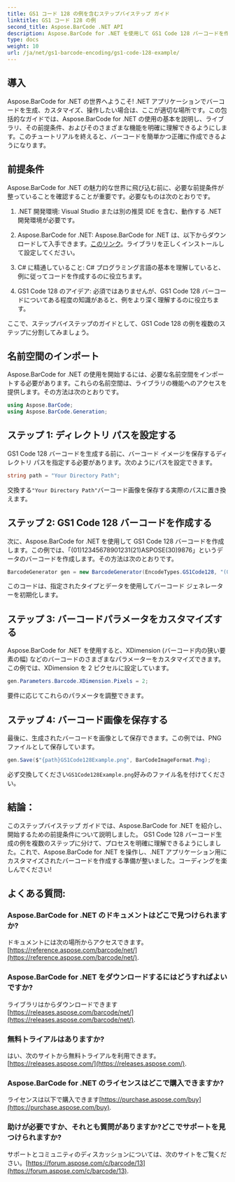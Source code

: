```yaml
---
title: GS1 コード 128 の例を含むステップバイステップ ガイド
linktitle: GS1 コード 128 の例
second_title: Aspose.BarCode .NET API
description: Aspose.BarCode for .NET を使用して GS1 Code 128 バーコードを作成する方法を学びます。 C# でのバーコード生成のステップバイステップ ガイド。今すぐ始めましょう！
type: docs
weight: 10
url: /ja/net/gs1-barcode-encoding/gs1-code-128-example/
---
```


## 導入

Aspose.BarCode for .NET の世界へようこそ! .NET アプリケーションでバーコードを生成、カスタマイズ、操作したい場合は、ここが適切な場所です。この包括的なガイドでは、Aspose.BarCode for .NET の使用の基本を説明し、ライブラリ、その前提条件、およびそのさまざまな機能を明確に理解できるようにします。このチュートリアルを終えると、バーコードを簡単かつ正確に作成できるようになります。

## 前提条件
Aspose.BarCode for .NET の魅力的な世界に飛び込む前に、必要な前提条件が整っていることを確認することが重要です。必要なものは次のとおりです。

1. .NET 開発環境: Visual Studio または別の推奨 IDE を含む、動作する .NET 開発環境が必要です。

2.  Aspose.BarCode for .NET: Aspose.BarCode for .NET は、以下からダウンロードして入手できます。[このリンク](https://releases.aspose.com/barcode/net/)。ライブラリを正しくインストールして設定してください。

3. C# に精通していること: C# プログラミング言語の基本を理解していると、例に従ってコードを作成するのに役立ちます。

4. GS1 Code 128 のアイデア: 必須ではありませんが、GS1 Code 128 バーコードについてある程度の知識があると、例をより深く理解するのに役立ちます。

ここで、ステップバイステップのガイドとして、GS1 Code 128 の例を複数のステップに分割してみましょう。

## 名前空間のインポート
Aspose.BarCode for .NET の使用を開始するには、必要な名前空間をインポートする必要があります。これらの名前空間は、ライブラリの機能へのアクセスを提供します。その方法は次のとおりです。

```csharp
using Aspose.BarCode;
using Aspose.BarCode.Generation;
```

## ステップ 1: ディレクトリ パスを設定する
GS1 Code 128 バーコードを生成する前に、バーコード イメージを保存するディレクトリ パスを指定する必要があります。次のようにパスを設定できます。

```csharp
string path = "Your Directory Path";
```

交換する`"Your Directory Path"`バーコード画像を保存する実際のパスに置き換えます。

## ステップ 2: GS1 Code 128 バーコードを作成する
次に、Aspose.BarCode for .NET を使用して GS1 Code 128 バーコードを作成します。この例では、「(01)12345678901231(21)ASPOSE(30)9876」というデータのバーコードを作成します。その方法は次のとおりです。

```csharp
BarcodeGenerator gen = new BarcodeGenerator(EncodeTypes.GS1Code128, "(01)12345678901231(21)ASPOSE(30)9876");
```

このコードは、指定されたタイプとデータを使用してバーコード ジェネレーターを初期化します。

## ステップ 3: バーコードパラメータをカスタマイズする
Aspose.BarCode for .NET を使用すると、XDimension (バーコード内の狭い要素の幅) などのバーコードのさまざまなパラメーターをカスタマイズできます。この例では、XDimension を 2 ピクセルに設定しています。

```csharp
gen.Parameters.Barcode.XDimension.Pixels = 2;
```

要件に応じてこれらのパラメータを調整できます。

## ステップ 4: バーコード画像を保存する
最後に、生成されたバーコードを画像として保存できます。この例では、PNG ファイルとして保存しています。

```csharp
gen.Save($"{path}GS1Code128Example.png", BarCodeImageFormat.Png);
```

必ず交換してください`GS1Code128Example.png`好みのファイル名を付けてください。

## 結論：
このステップバイステップ ガイドでは、Aspose.BarCode for .NET を紹介し、開始するための前提条件について説明しました。 GS1 Code 128 バーコード生成の例を複数のステップに分けて、プロセスを明確に理解できるようにしました。これで、Aspose.BarCode for .NET を操作し、.NET アプリケーション用にカスタマイズされたバーコードを作成する準備が整いました。コーディングを楽しんでください!


## よくある質問:

### Aspose.BarCode for .NET のドキュメントはどこで見つけられますか?
ドキュメントには次の場所からアクセスできます。[https://reference.aspose.com/barcode/net/](https://reference.aspose.com/barcode/net/).

### Aspose.BarCode for .NET をダウンロードするにはどうすればよいですか?
ライブラリはからダウンロードできます[https://releases.aspose.com/barcode/net/](https://releases.aspose.com/barcode/net/).

### 無料トライアルはありますか?
はい、次のサイトから無料トライアルを利用できます。[https://releases.aspose.com/](https://releases.aspose.com/).

### Aspose.BarCode for .NET のライセンスはどこで購入できますか?
ライセンスは以下で購入できます[https://purchase.aspose.com/buy](https://purchase.aspose.com/buy).

### 助けが必要ですか、それとも質問がありますか?どこでサポートを見つけられますか?
サポートとコミュニティのディスカッションについては、次のサイトをご覧ください。[https://forum.aspose.com/c/barcode/13](https://forum.aspose.com/c/barcode/13).
